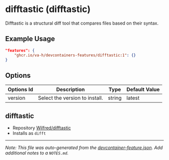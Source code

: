 
# difftastic (difftastic)

Difftastic is a structural diff tool that compares files based on their syntax.

## Example Usage

```json
"features": {
    "ghcr.io/va-h/devcontainers-features/difftastic:1": {}
}
```

## Options

| Options Id | Description | Type | Default Value |
|-----|-----|-----|-----|
| version | Select the version to install. | string | latest |

## difftastic

* Repository [Wilfred/difftastic](https://github.com/Wilfred/difftastic)
* Installs as `difft`

---

_Note: This file was auto-generated from the [devcontainer-feature.json](https://github.com/va-h/devcontainers-features/blob/main/src/difftastic/devcontainer-feature.json).  Add additional notes to a `NOTES.md`._
